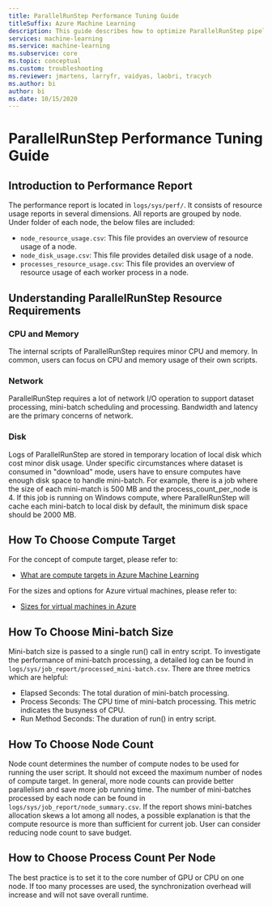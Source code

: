 ```yaml
---
title: ParallelRunStep Performance Tuning Guide
titleSuffix: Azure Machine Learning
description: This guide describes how to optimize ParallelRunStep pipeline run.
services: machine-learning
ms.service: machine-learning
ms.subservice: core
ms.topic: conceptual
ms.custom: troubleshooting
ms.reviewer: jmartens, larryfr, vaidyas, laobri, tracych
ms.author: bi
author: bi
ms.date: 10/15/2020
---
```


# ParallelRunStep Performance Tuning Guide

## Introduction to Performance Report
The performance report is located in `logs/sys/perf/`. It consists of resource usage reports in several dimensions. All reports are grouped by node. Under folder of each node, the below files are included:

- `node_resource_usage.csv`: This file provides an overview of resource usage of a node.
- `node_disk_usage.csv`: This file provides detailed disk usage of a node.
- `processes_resource_usage.csv`: This file provides an overview of resource usage of each worker process in a node.


## Understanding ParallelRunStep Resource Requirements

### CPU and Memory
The internal scripts of ParallelRunStep requires minor CPU and memory. In common, users can focus on CPU and memory usage of their own scripts.

### Network
ParallelRunStep requires a lot of network I/O operation to support dataset processing, mini-batch scheduling and processing. Bandwidth and latency are the primary concerns of network.

### Disk
Logs of ParallelRunStep are stored in temporary location of local disk which cost minor disk usage.
Under specific circumstances where dataset is consumed in "download" mode, users have to ensure computes have enough disk space to handle mini-batch. For example, there is a job where the size of each mini-match is 500 MB and the process_count_per_node is 4. If this job is running on Windows compute, where ParallelRunStep will cache each mini-batch to local disk by default, the minimum disk space should be 2000 MB.


## How To Choose Compute Target

For the concept of compute target, please refer to: 
- [What are compute targets in Azure Machine Learning](https://docs.microsoft.com/azure/machine-learning/concept-compute-target)

For the sizes and options for Azure virtual machines, please refer to: 
- [Sizes for virtual machines in Azure](https://docs.microsoft.com/azure/virtual-machines/sizes)


## How To Choose Mini-batch Size
Mini-batch size is passed to a single run() call in entry script. To investigate the performance of mini-batch processing, a detailed log can be found in `logs/sys/job_report/processed_mini-batch.csv`. There are three metrics which are helpful:
- Elapsed Seconds: The total duration of mini-batch processing.
- Process Seconds: The CPU time of mini-batch processing. This metric indicates the busyness of CPU.
- Run Method Seconds: The duration of run() in entry script.


## How To Choose Node Count
Node count determines the number of compute nodes to be used for running the user script. It should not exceed the maximum number of nodes of compute target. 
In general, more node counts can provide better parallelism and save more job running time. The number of mini-batches processed by each node can be found in `logs/sys/job_report/node_summary.csv`. If the report shows mini-batches allocation skews a lot among all nodes, a possible explanation is that the compute resource is more than sufficient for current job. User can consider reducing node count to save budget.


## How to Choose Process Count Per Node
The best practice is to set it to the core number of GPU or CPU on one node. If too many processes are used, the synchronization overhead will increase and will not save overall runtime.

